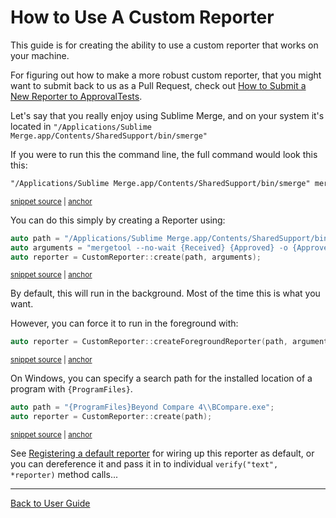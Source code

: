<a id="top"></a>

# How to Use A Custom Reporter

<!-- toc -->
<!-- endToc -->

This guide is for creating the ability to use a custom reporter that works on your machine.

For figuring out how to make a more robust custom reporter, that you might want to submit back to us as a Pull Request, check out [How to Submit a New Reporter to ApprovalTests](/doc/how_tos/SubmitANewReporterToApprovalTests.md#top).

Let's say that you really enjoy using Sublime Merge, and on your system it's located in `"/Applications/Sublime Merge.app/Contents/SharedSupport/bin/smerge"`

If you were to run this the command line, the full command would look this this:

<!-- snippet: CustomReporterTests.Creating_Custom_Reporters.approved.txt -->
<a id='snippet-CustomReporterTests.Creating_Custom_Reporters.approved.txt'></a>
```txt
"/Applications/Sublime Merge.app/Contents/SharedSupport/bin/smerge" mergetool --no-wait "test.received.txt" "test.approved.txt" -o "test.approved.txt" &
```
<sup><a href='/tests/DocTest_Tests/reporters/approval_tests/CustomReporterTests.Creating_Custom_Reporters.approved.txt#L1-L1' title='Snippet source file'>snippet source</a> | <a href='#snippet-CustomReporterTests.Creating_Custom_Reporters.approved.txt' title='Start of snippet'>anchor</a></sup>
<!-- endSnippet -->

You can do this simply by creating a Reporter using:

<!-- snippet: use_custom_reporter -->
<a id='snippet-use_custom_reporter'></a>
```cpp
auto path = "/Applications/Sublime Merge.app/Contents/SharedSupport/bin/smerge";
auto arguments = "mergetool --no-wait {Received} {Approved} -o {Approved}";
auto reporter = CustomReporter::create(path, arguments);
```
<sup><a href='/tests/DocTest_Tests/reporters/CustomReporterTests.cpp#L9-L13' title='Snippet source file'>snippet source</a> | <a href='#snippet-use_custom_reporter' title='Start of snippet'>anchor</a></sup>
<!-- endSnippet -->

By default, this will run in the background. Most of the time this is what you want.

However, you can force it to run in the foreground with:

<!-- snippet: use_custom_foreground_reporter -->
<a id='snippet-use_custom_foreground_reporter'></a>
```cpp
auto reporter = CustomReporter::createForegroundReporter(path, arguments);
```
<sup><a href='/tests/DocTest_Tests/reporters/CustomReporterTests.cpp#L39-L41' title='Snippet source file'>snippet source</a> | <a href='#snippet-use_custom_foreground_reporter' title='Start of snippet'>anchor</a></sup>
<!-- endSnippet -->

On Windows, you can specify a search path for the installed location of a program with `{ProgramFiles}`.

<!-- snippet: use_custom_windows_reporter -->
<a id='snippet-use_custom_windows_reporter'></a>
```cpp
auto path = "{ProgramFiles}Beyond Compare 4\\BCompare.exe";
auto reporter = CustomReporter::create(path);
```
<sup><a href='/tests/DocTest_Tests/reporters/CustomReporterTests.cpp#L22-L25' title='Snippet source file'>snippet source</a> | <a href='#snippet-use_custom_windows_reporter' title='Start of snippet'>anchor</a></sup>
<!-- endSnippet -->

See [Registering a default reporter](/doc/Reporters.md#registering-a-default-reporter) for wiring up this reporter as default, or you can dereference it and pass it in to individual `verify("text", *reporter)` method calls...

---

[Back to User Guide](/doc/README.md#top)
